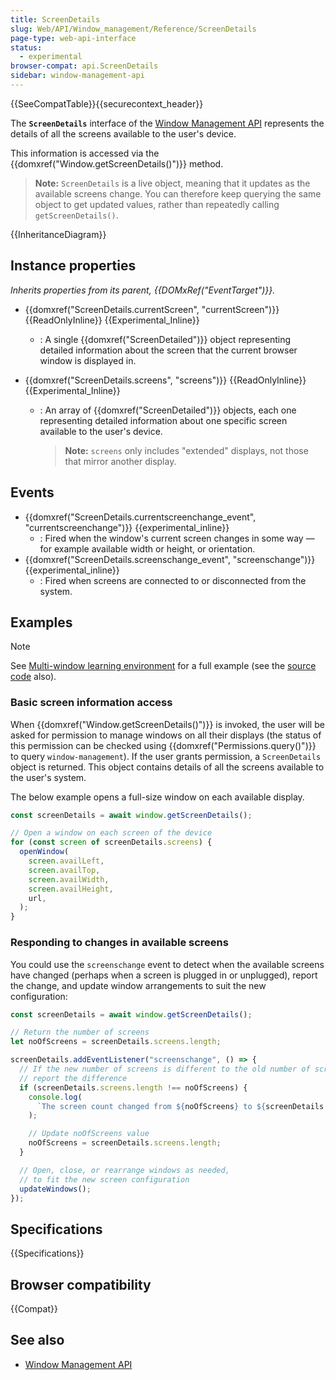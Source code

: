 ```yaml
---
title: ScreenDetails
slug: Web/API/Window_management/Reference/ScreenDetails
page-type: web-api-interface
status:
  - experimental
browser-compat: api.ScreenDetails
sidebar: window-management-api
---
```


{{SeeCompatTable}}{{securecontext_header}}

The **`ScreenDetails`** interface of the [Window Management API](/en-US/docs/Web/API/Window_management) represents the details of all the screens available to the user's device.

This information is accessed via the {{domxref("Window.getScreenDetails()")}} method.

> **Note:** `ScreenDetails` is a live object, meaning that it updates as the available screens change. You can therefore keep querying the same object to get updated values, rather than repeatedly calling `getScreenDetails()`.

{{InheritanceDiagram}}

## Instance properties

_Inherits properties from its parent, {{DOMxRef("EventTarget")}}._

- {{domxref("ScreenDetails.currentScreen", "currentScreen")}} {{ReadOnlyInline}} {{Experimental_Inline}}

  - : A single {{domxref("ScreenDetailed")}} object representing detailed information about the screen that the current browser window is displayed in.

- {{domxref("ScreenDetails.screens", "screens")}} {{ReadOnlyInline}} {{Experimental_Inline}}

  - : An array of {{domxref("ScreenDetailed")}} objects, each one representing detailed information about one specific screen available to the user's device.

    > **Note:** `screens` only includes "extended" displays, not those that mirror another display.

## Events

- {{domxref("ScreenDetails.currentscreenchange_event", "currentscreenchange")}} {{experimental_inline}}
  - : Fired when the window's current screen changes in some way — for example available width or height, or orientation.
- {{domxref("ScreenDetails.screenschange_event", "screenschange")}} {{experimental_inline}}
  - : Fired when screens are connected to or disconnected from the system.

## Examples

> [!NOTE]
> See [Multi-window learning environment](https://mdn.github.io/dom-examples/window-management-api/) for a full example (see the [source code](https://github.com/mdn/dom-examples/tree/main/window-management-api) also).

### Basic screen information access

When {{domxref("Window.getScreenDetails()")}} is invoked, the user will be asked for permission to manage windows on all their displays (the status of this permission can be checked using {{domxref("Permissions.query()")}} to query `window-management`). If the user grants permission, a `ScreenDetails` object is returned. This object contains details of all the screens available to the user's system.

The below example opens a full-size window on each available display.

```js
const screenDetails = await window.getScreenDetails();

// Open a window on each screen of the device
for (const screen of screenDetails.screens) {
  openWindow(
    screen.availLeft,
    screen.availTop,
    screen.availWidth,
    screen.availHeight,
    url,
  );
}
```

### Responding to changes in available screens

You could use the `screenschange` event to detect when the available screens have changed (perhaps when a screen is plugged in or unplugged), report the change, and update window arrangements to suit the new configuration:

```js
const screenDetails = await window.getScreenDetails();

// Return the number of screens
let noOfScreens = screenDetails.screens.length;

screenDetails.addEventListener("screenschange", () => {
  // If the new number of screens is different to the old number of screens,
  // report the difference
  if (screenDetails.screens.length !== noOfScreens) {
    console.log(
      `The screen count changed from ${noOfScreens} to ${screenDetails.screens.length}`,
    );

    // Update noOfScreens value
    noOfScreens = screenDetails.screens.length;
  }

  // Open, close, or rearrange windows as needed,
  // to fit the new screen configuration
  updateWindows();
});
```

## Specifications

{{Specifications}}

## Browser compatibility

{{Compat}}

## See also

- [Window Management API](/en-US/docs/Web/API/Window_management)
